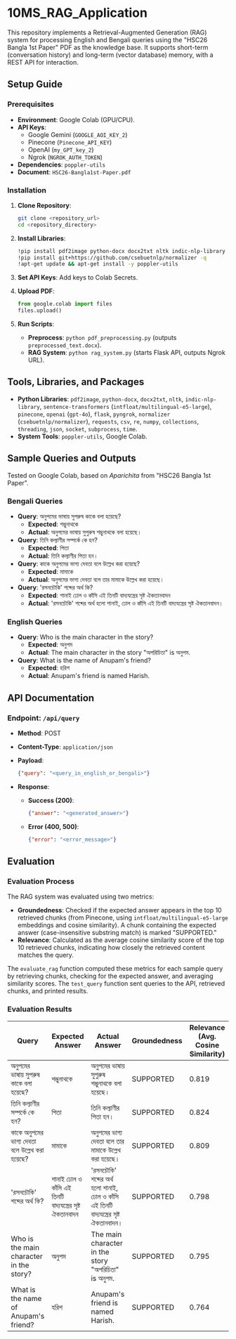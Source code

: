 # 10MS_RAG_Application
This repository implements a Retrieval-Augmented Generation (RAG) system for processing English and Bengali queries using the "HSC26 Bangla 1st Paper" PDF as the knowledge base. It supports short-term (conversation history) and long-term (vector database) memory, with a REST API for interaction.

## Setup Guide

### Prerequisites

- **Environment**: Google Colab (GPU/CPU).
- **API Keys**:
  - Google Gemini (`GOOGLE_AOI_KEY_2`)
  - Pinecone (`Pinecone_API_KEY`)
  - OpenAI (`my_GPT_key_2`)
  - Ngrok (`NGROK_AUTH_TOKEN`)
- **Dependencies**: `poppler-utils`
- **Document**: `HSC26-Bangla1st-Paper.pdf`

### Installation

1. **Clone Repository**:
   ```bash
   git clone <repository_url>
   cd <repository_directory>
   ```

2. **Install Libraries**:
   ```bash
   !pip install pdf2image python-docx docx2txt nltk indic-nlp-library sentence-transformers pinecone openai flask pyngrok -q
   !pip install git+https://github.com/csebuetnlp/normalizer -q
   !apt-get update && apt-get install -y poppler-utils
   ```

3. **Set API Keys**: Add keys to Colab Secrets.

4. **Upload PDF**:
   ```python
   from google.colab import files
   files.upload()
   ```

5. **Run Scripts**:
   - **Preprocess**: `python pdf_preprocessing.py` (outputs `preprocessed_text.docx`).
   - **RAG System**: `python rag_system.py` (starts Flask API, outputs Ngrok URL).

## Tools, Libraries, and Packages

- **Python Libraries**: `pdf2image`, `python-docx`, `docx2txt`, `nltk`, `indic-nlp-library`, `sentence-transformers` (`intfloat/multilingual-e5-large`), `pinecone`, `openai` (`gpt-4o`), `flask`, `pyngrok`, `normalizer` (`csebuetnlp/normalizer`), `requests`, `csv`, `re`, `numpy`, `collections`, `threading`, `json`, `socket`, `subprocess`, `time`.
- **System Tools**: `poppler-utils`, Google Colab.

## Sample Queries and Outputs

Tested on Google Colab, based on *Aparichita* from "HSC26 Bangla 1st Paper".

### Bengali Queries

- **Query**: অনুপমের ভাষায় সুপরুষ কাকে বলা হয়েছে?  
  - **Expected**: শম্ভুনাথকে  
  - **Actual**: অনুপমের ভাষায় সুপুরুষ শম্ভুনাথকে বলা হয়েছে।  
- **Query**: তিনি কল্যাণীর সম্পর্কে কে হন?  
  - **Expected**: পিতা  
  - **Actual**: তিনি কল্যাণীর পিতা হন।  
- **Query**: কাকে অনুপমের ভাগ্য দেবতা বলে উল্লেখ করা হয়েছে?  
  - **Expected**: মামাকে  
  - **Actual**: অনুপমের ভাগ্য দেবতা বলে তার মামাকে উল্লেখ করা হয়েছে।  
- **Query**: 'রসনচৌকি' শব্দের অর্থ কি?  
  - **Expected**: শানাই ঢোল ও কাঁসি এই তিনটি বাদ্যযন্ত্রের সৃষ্ট ঐকতানবাদন  
  - **Actual**: 'রসনচৌকি' শব্দের অর্থ হলো শানাই, ঢোল ও কাঁসি এই তিনটি বাদ্যযন্ত্রের সৃষ্ট ঐকতানবাদন।

### English Queries

- **Query**: Who is the main character in the story?  
  - **Expected**: অনুপম  
  - **Actual**: The main character in the story "অপরিচিতা" is অনুপম.  
- **Query**: What is the name of Anupam's friend?  
  - **Expected**: হরিশ  
  - **Actual**: Anupam's friend is named Harish.

## API Documentation

### Endpoint: `/api/query`

- **Method**: POST
- **Content-Type**: `application/json`
- **Payload**:
  ```json
  {"query": "<query_in_english_or_bengali>"}
  ```

- **Response**:
  - **Success (200)**:
    ```json
    {"answer": "<generated_answer>"}
    ```
  - **Error (400, 500)**:
    ```json
    {"error": "<error_message>"}
    ```

## Evaluation

### Evaluation Process

The RAG system was evaluated using two metrics:

- **Groundedness**: Checked if the expected answer appears in the top 10 retrieved chunks (from Pinecone, using `intfloat/multilingual-e5-large` embeddings and cosine similarity). A chunk containing the expected answer (case-insensitive substring match) is marked "SUPPORTED."
- **Relevance**: Calculated as the average cosine similarity score of the top 10 retrieved chunks, indicating how closely the retrieved content matches the query.

The `evaluate_rag` function computed these metrics for each sample query by retrieving chunks, checking for the expected answer, and averaging similarity scores. The `test_query` function sent queries to the API, retrieved chunks, and printed results.

### Evaluation Results

| Query | Expected Answer | Actual Answer | Groundedness | Relevance (Avg. Cosine Similarity) |
|-------|-----------------|---------------|--------------|------------------------------------|
| অনুপমের ভাষায় সুপরুষ কাকে বলা হয়েছে? | শম্ভুনাথকে | অনুপমের ভাষায় সুপুরুষ শম্ভুনাথকে বলা হয়েছে। | SUPPORTED | 0.819 |
| তিনি কল্যাণীর সম্পর্কে কে হন? | পিতা | তিনি কল্যাণীর পিতা হন। | SUPPORTED | 0.824 |
| কাকে অনুপমের ভাগ্য দেবতা বলে উল্লেখ করা হয়েছে? | মামাকে | অনুপমের ভাগ্য দেবতা বলে তার মামাকে উল্লেখ করা হয়েছে। | SUPPORTED | 0.809 |
| 'রসনচৌকি' শব্দের অর্থ কি? | শানাই ঢোল ও কাঁসি এই তিনটি বাদ্যযন্ত্রের সৃষ্ট ঐকতানবাদন | 'রসনচৌকি' শব্দের অর্থ হলো শানাই, ঢোল ও কাঁসি এই তিনটি বাদ্যযন্ত্রের সৃষ্ট ঐকতানবাদন। | SUPPORTED | 0.798 |
| Who is the main character in the story? | অনুপম | The main character in the story "অপরিচিতা" is অনুপম. | SUPPORTED | 0.795 |
| What is the name of Anupam's friend? | হরিশ | Anupam's friend is named Harish. | SUPPORTED | 0.764 |
